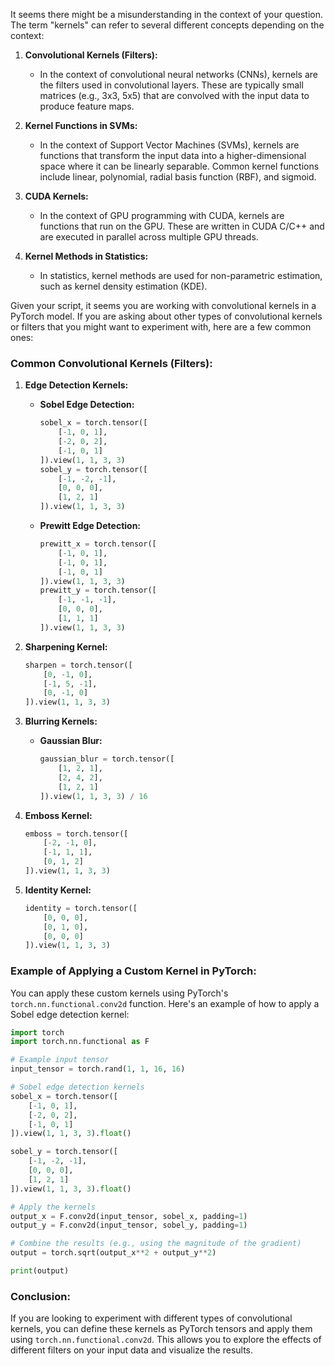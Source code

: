 It seems there might be a misunderstanding in the context of your question. The term "kernels" can refer to several different concepts depending on the context:

1. **Convolutional Kernels (Filters):**
   - In the context of convolutional neural networks (CNNs), kernels are the filters used in convolutional layers. These are typically small matrices (e.g., 3x3, 5x5) that are convolved with the input data to produce feature maps.

2. **Kernel Functions in SVMs:**
   - In the context of Support Vector Machines (SVMs), kernels are functions that transform the input data into a higher-dimensional space where it can be linearly separable. Common kernel functions include linear, polynomial, radial basis function (RBF), and sigmoid.

3. **CUDA Kernels:**
   - In the context of GPU programming with CUDA, kernels are functions that run on the GPU. These are written in CUDA C/C++ and are executed in parallel across multiple GPU threads.

4. **Kernel Methods in Statistics:**
   - In statistics, kernel methods are used for non-parametric estimation, such as kernel density estimation (KDE).

Given your script, it seems you are working with convolutional kernels in a PyTorch model. If you are asking about other types of convolutional kernels or filters that you might want to experiment with, here are a few common ones:

### Common Convolutional Kernels (Filters):

1. **Edge Detection Kernels:**
   - **Sobel Edge Detection:**
     ```python
     sobel_x = torch.tensor([
         [-1, 0, 1],
         [-2, 0, 2],
         [-1, 0, 1]
     ]).view(1, 1, 3, 3)
     sobel_y = torch.tensor([
         [-1, -2, -1],
         [0, 0, 0],
         [1, 2, 1]
     ]).view(1, 1, 3, 3)
     ```
   - **Prewitt Edge Detection:**
     ```python
     prewitt_x = torch.tensor([
         [-1, 0, 1],
         [-1, 0, 1],
         [-1, 0, 1]
     ]).view(1, 1, 3, 3)
     prewitt_y = torch.tensor([
         [-1, -1, -1],
         [0, 0, 0],
         [1, 1, 1]
     ]).view(1, 1, 3, 3)
     ```

2. **Sharpening Kernel:**
   ```python
   sharpen = torch.tensor([
       [0, -1, 0],
       [-1, 5, -1],
       [0, -1, 0]
   ]).view(1, 1, 3, 3)
   ```

3. **Blurring Kernels:**
   - **Gaussian Blur:**
     ```python
     gaussian_blur = torch.tensor([
         [1, 2, 1],
         [2, 4, 2],
         [1, 2, 1]
     ]).view(1, 1, 3, 3) / 16
     ```

4. **Emboss Kernel:**
   ```python
   emboss = torch.tensor([
       [-2, -1, 0],
       [-1, 1, 1],
       [0, 1, 2]
   ]).view(1, 1, 3, 3)
   ```

5. **Identity Kernel:**
   ```python
   identity = torch.tensor([
       [0, 0, 0],
       [0, 1, 0],
       [0, 0, 0]
   ]).view(1, 1, 3, 3)
   ```

### Example of Applying a Custom Kernel in PyTorch:

You can apply these custom kernels using PyTorch's `torch.nn.functional.conv2d` function. Here's an example of how to apply a Sobel edge detection kernel:

```python
import torch
import torch.nn.functional as F

# Example input tensor
input_tensor = torch.rand(1, 1, 16, 16)

# Sobel edge detection kernels
sobel_x = torch.tensor([
    [-1, 0, 1],
    [-2, 0, 2],
    [-1, 0, 1]
]).view(1, 1, 3, 3).float()

sobel_y = torch.tensor([
    [-1, -2, -1],
    [0, 0, 0],
    [1, 2, 1]
]).view(1, 1, 3, 3).float()

# Apply the kernels
output_x = F.conv2d(input_tensor, sobel_x, padding=1)
output_y = F.conv2d(input_tensor, sobel_y, padding=1)

# Combine the results (e.g., using the magnitude of the gradient)
output = torch.sqrt(output_x**2 + output_y**2)

print(output)
```

### Conclusion:

If you are looking to experiment with different types of convolutional kernels, you can define these kernels as PyTorch tensors and apply them using `torch.nn.functional.conv2d`. This allows you to explore the effects of different filters on your input data and visualize the results.
